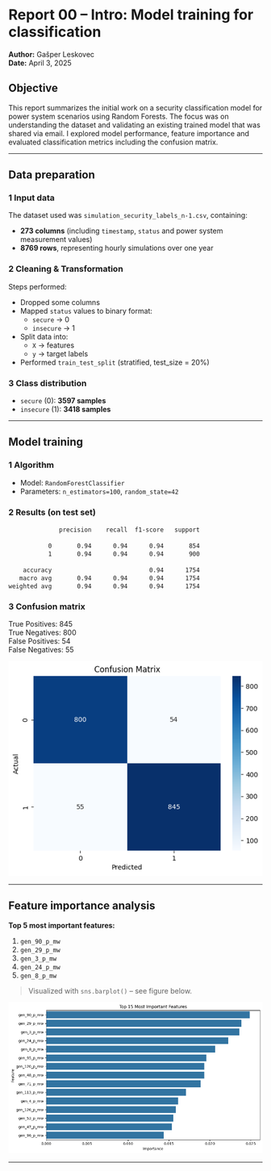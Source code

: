 # Report 00 – Intro: Model training for classification

**Author:** Gašper Leskovec  
**Date:** April 3, 2025  

## Objective

This report summarizes the initial work on a security classification model for power system scenarios using Random Forests. The focus was on understanding the dataset and validating an existing trained model that was shared via email. I explored model performance, feature importance and evaluated classification metrics including the confusion matrix.

---

## Data preparation

### 1 Input data

The dataset used was `simulation_security_labels_n-1.csv`, containing:
- **273 columns** (including `timestamp`, `status` and power system measurement values)  
- **8769 rows**, representing hourly simulations over one year 

### 2 Cleaning & Transformation

Steps performed:
- Dropped some columns
- Mapped `status` values to binary format:
  - `secure` → 0
  - `insecure` → 1
- Split data into:
  - `X` → features
  - `y` → target labels
- Performed `train_test_split` (stratified, test_size = 20%)

### 3 Class distribution

- `secure` (0): **3597 samples**  
- `insecure` (1): **3418 samples**

---

## Model training

### 1 Algorithm

- Model: `RandomForestClassifier`  
- Parameters: `n_estimators=100`, `random_state=42`

### 2 Results (on test set)

```
              precision    recall  f1-score   support

           0       0.94      0.94      0.94       854
           1       0.94      0.94      0.94       900

    accuracy                           0.94      1754
   macro avg       0.94      0.94      0.94      1754
weighted avg       0.94      0.94      0.94      1754
```

### 3 Confusion matrix

True Positives: 845  
True Negatives: 800  
False Positives: 54  
False Negatives: 55  

![Confusion Matrix](../figures/task1_security_classification/confusion_matrix.png)

---

## Feature importance analysis

**Top 5 most important features:**

1. `gen_90_p_mw`  
2. `gen_29_p_mw`  
3. `gen_3_p_mw`  
4. `gen_24_p_mw`  
5. `gen_8_p_mw`  

> Visualized with `sns.barplot()` – see figure below.

![Feature Importances](../figures/task1_security_classification/feature_importance.png)

---